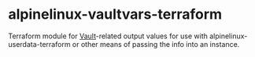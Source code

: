 # alpinelinux-vaultvars-terraform

Terraform module for [Vault](https://vaultproject.io)-related output values
for use with alpinelinux-userdata-terraform or other means of passing the info
into an instance.
